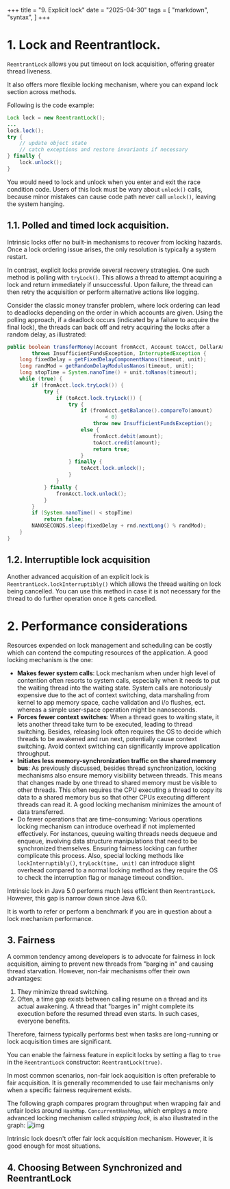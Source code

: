 +++
title = "9. Explicit lock"
date = "2025-04-30"
tags = [
    "markdown",
    "syntax",
]
+++

# 1. Lock and Reentrantlock.
`ReentrantLock` allows you put timeout on lock acquisition, offering greater thread liveness.

It also offers more flexible locking mechanism, where you can expand lock section across methods.

Following is the code example:
```java {linenos=table}
Lock lock = new ReentrantLock();
...
lock.lock();
try {
    // update object state
    // catch exceptions and restore invariants if necessary
} finally {
    lock.unlock();
}
```

You would need to lock and unlock when you enter and exit the race condition code. Users of this lock
must be wary about `unlock()` calls, because minor mistakes can cause code path never call `unlock()`, 
leaving the system hanging.

## 1.1. Polled and timed lock acquisition.
Intrinsic locks offer no built-in mechanisms to recover from locking hazards. Once a lock ordering issue arises, 
the only resolution is typically a system restart.

In contrast, explicit locks provide several recovery strategies. One such method is polling with `tryLock()`. This allows a thread to 
attempt acquiring a lock and return immediately if unsuccessful. Upon failure, the thread can then retry the acquisition or perform alternative actions like logging.

Consider the classic money transfer problem, where lock ordering can lead to deadlocks depending on the order in which accounts are given. Using the polling approach, 
if a deadlock occurs (indicated by a failure to acquire the final lock), the threads can back off and retry acquiring the locks after
a random delay, as illustrated:

```java {linenos=table}
public boolean transferMoney(Account fromAcct, Account toAcct, DollarAmount amount, long timeout, TimeUnit unit)
        throws InsufficientFundsException, InterruptedException {
    long fixedDelay = getFixedDelayComponentNanos(timeout, unit);
    long randMod = getRandomDelayModulusNanos(timeout, unit);
    long stopTime = System.nanoTime() + unit.toNanos(timeout);
    while (true) {
        if (fromAcct.lock.tryLock()) {
            try {
                if (toAcct.lock.tryLock()) {
                    try {
                        if (fromAcct.getBalance().compareTo(amount)
                                < 0)
                            throw new InsufficientFundsException();
                        else {
                            fromAcct.debit(amount);
                            toAcct.credit(amount);
                            return true;
                        }
                    } finally {
                        toAcct.lock.unlock();
                    }
                }
            } finally {
                fromAcct.lock.unlock();
            }
        }
        if (System.nanoTime() < stopTime)
            return false;
        NANOSECONDS.sleep(fixedDelay + rnd.nextLong() % randMod);
    }
}
```

## 1.2. Interruptible lock acquisition
Another advanced acquisition of an explicit lock is `ReentrantLock.lockInterruptibly()` which allows the thread waiting on lock being cancelled. You can use this 
method in case it is not necessary for the thread to do further operation once it gets cancelled.

# 2. Performance considerations
Resources expended on lock management and scheduling can be costly which can contend the computing resources of the application. A good locking mechanism is the one:
+ **Makes fewer system calls**: Lock mechanism when under high level of contention often resorts to system calls, especially when it needs to put the waiting thread into
the waiting state. System calls are notoriously expensive due to the act of context switching, data marshaling from kernel to app memory space, 
cache validation and i/o flushes, ect.  whereas a simple user-space operation might be nanoseconds.
+ **Forces fewer context switches**: When a thread goes to waiting state, it lets another thread take turn to be executed, leading to thread switching. Besides, releasing 
lock often requires the OS to decide which threads to be awakened and run next, potentially cause context switching. Avoid context switching can significantly improve
application throughput.
+ **Initiates less memory-synchronization traffic on the shared memory bus**: As previously discussed, besides thread synchronization, locking mechanisms also 
ensure memory visibility between threads. This means that changes made by one thread to shared memory must be visible to other threads. This often requires the 
CPU executing a thread to copy its data to a shared memory bus so that other CPUs executing different threads can read it. A good locking mechanism minimizes 
the amount of data transferred.
+ Do fewer operations that are time-consuming: Various operations locking mechanism can introduce overhead if not implemented effectively. For instances, queuing
waiting threads needs dequeue and enqueue, involving data structure manipulations that need to be synchronized themselves. Ensuring fairness locking can further
complicate this process. Also, special locking methods like `lockInterruptibly()`, `tryLock(time, unit)` can introduce slight overhead compared to a normal locking method as they require the OS 
to check the interruption flag or manage timeout condition.

Intrinsic lock in Java 5.0 performs much less efficient then `ReentrantLock`. However, this gap is narrow down since Java 6.0. 

It is worth to refer or perform a benchmark if you are in question about a lock mechanism performance.
## 3. Fairness
A common tendency among developers is to advocate for fairness in lock acquisition, aiming to prevent new threads from "barging in" and causing thread starvation.
However, non-fair mechanisms offer their own advantages:
1. They minimize thread switching.
2. Often, a time gap exists between calling resume on a thread and its actual awakening. A thread that "barges in" might complete its execution before the resumed thread even starts.
In such cases, everyone benefits.

Therefore, fairness typically performs best when tasks are long-running or lock acquisition times are significant.

You can enable the fairness feature in explicit locks by setting a flag to `true` in the `ReentrantLock` constructor: `ReentrantLock(true)`.

In most common scenarios, non-fair lock acquisition is often preferable to fair acquisition. It is generally recommended to use fair mechanisms only when a 
specific fairness requirement exists. 

The following graph compares program throughput when wrapping fair and unfair locks around `HashMap`. `ConcurrentHashMap`, which employs a more advanced locking 
mechanism called *stripping lock*, is also illustrated in the graph:
![img](/my_site/lock_fairness_comparison.png)

Intrinsic lock doesn't offer fair lock acquisition mechanism. However, it is good enough for most situations.

## 4. Choosing Between Synchronized and ReentrantLock